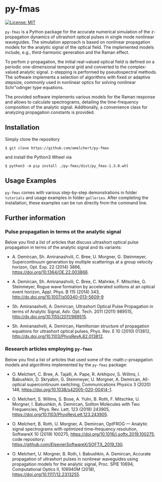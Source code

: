 # py-fmas 

[![License: MIT](https://img.shields.io/badge/License-MIT-green.svg)](https://opensource.org/licenses/MIT)

`py-fmas` is a Python package for the accurate numerical simulation of the
z-propagation dynamics of ultrashort optical pulses in single mode nonlinear
waveguides. The simulation approach is based on nonlinear propagation models
for the analytic signal of the optical field.  The implemented models include,
e.g., third-harmonic generation and the Raman effect.

To perfom z-propagation, the initial real-valued optical field is defined on a
periodic one-dimensional temporal grid and converted to the complex-valued
analytic signal. z-stepping is performed by pseudospectral methods. The
software implements a selection of algorithms with fixed or adaptive stepsize,
commonly used in nonlinear optics for solving nonlinear Schr\"odinger type
equations.

The provided software implements various models for the Raman response and
allows to calculate spectrograms, detailing the time-frequency composition of
the analytic signal. Additionally, a convenience class for analyzing
propagation constants is provided.

## Installation

Simply clone the repository

``$ git clone https://github.com/omelchert/py-fmas``

and install the Python3 Wheel via

``$ python3 -m pip install ./py-fmas/dist/py_fmas-1.3.0.whl``

## Usage Examples

`py-fmas` comes with various step-by-step demonstrations in folder `tutorials`
and usage examples in folder `galleries`. After completing the installation,
these examples can be run directly from the command line.

## Further information 

### Pulse propagation in terms ot the analytic signal

Below you find a list of articles that discuss ultrashort optical pulse
propagation in terms of the analytic signal and its variants:


- A. Demircan, Sh. Amiranashvili, C. Bree, U. Morgner, G. Steinmeyer,
  Supercontinuum generation by multiple scatterings at a group velocity
  horizon, Opt. Exp. 22 (2014) 3866, https://doi.org/10.1364/OE.22.003866.

- A. Demircan, Sh. Amiranashvili, C. Bree, C. Mahnke, F. Mitschke, G.
  Steinmeyer, Rogue wave formation by accelerated solitons at an optical event
  horizon, Appl. Phys. B 115 (2014) 343,
  http://dx.doi.org/10.1007/s00340-013-5609-9

- Sh. Amiranashvili, A. Demircan, Ultrashort Optical Pulse Propagation in
  terms of Analytic Signal, Adv. Opt. Tech. 2011 (2011) 989515,
  http://dx.doi.org/10.1155/2011/989515.

- Sh. Amiranashvili, A. Demircan, Hamiltonian structure of
  propagation equations for ultrashort optical pulses, Phys. Rev. E 10
  (2010) 013812, http://dx.doi.org/10.1103/PhysRevA.82.013812.


### Research articles employing `py-fmas`

Below you find a list of articles that used some of the :math:`z`-proapgation
models and algorithms implemented by the `py-fmas` package:

- O. Melchert, C. Bree, A. Tajalli, A. Pape, R. Arkhipov, S. Willms, I.
  Babushkin, D. Skryabin, G. Steinmeyer, U. Morgner, A. Demircan, All-optical
  supercontinuum switching, Communications Physics 3 (2020) 146,
  https://doi.org/10.1038/s42005-020-00414-1.
 
- O. Melchert, S. Willms, S. Bose, A. Yulin, B. Roth, F. Mitschke, U.
  Morgner, I. Babushkin, A. Demircan, Soliton Molecules with Two Frequencies,
  Phys. Rev. Lett. 123 (2019) 243905,
  https://doi.org/10.1103/PhysRevLett.123.243905.

- O. Melchert, B. Roth, U. Morgner, A. Demircan, OptFROG — Analytic signal
  spectrograms with optimized time–frequency resolution, SoftwareX 10 (2019)
  100275, https://doi.org/10.1016/j.softx.2019.100275, code repository:
  https://github.com/ElsevierSoftwareX/SOFTX_2019_130.

- O. Melchert, U. Morgner, B. Roth, I. Babushkin, A. Demircan, Accurate
  propagation of ultrashort pulses in nonlinear waveguides using propagation
  models for the analytic signal, Proc. SPIE 10694, Computational Optics II,
  106940M (2018), https://doi.org/10.1117/12.2313255. 

